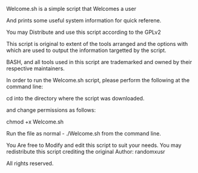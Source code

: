 Welcome.sh is a simple script that Welcomes a user

And prints some useful system information for quick referene.

You may Distribute and use this script according to the GPLv2

This script is original to extent of the tools arranged and the options
with which are used to output the information targetted by the script.

BASH, and all tools used in this script are trademarked and owned by their
respective maintainers.

In order to run the Welcome.sh script, please perform the following at the command line:

cd into the directory where the script was downloaded.

and change permissions as follows:

chmod +x Welcome.sh

Run the file as normal -
./Welcome.sh from the command line.

You Are free to Modify and edit this script to suit your needs. You may redistribute 
this script crediting the original Author: randomxusr

All rights reserved.

